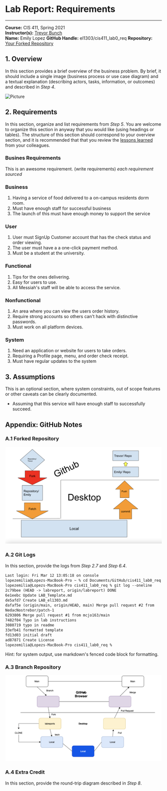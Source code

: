 # Lab Report: Requirements
___
**Course:** CIS 411, Spring 2021  
**Instructor(s):** [Trevor Bunch](https://github.com/trevordbunch)  
**Name:** Emily Lopez
**GitHub Handle:** el1303/cis411_lab0_req
**Repository:**  [Your Forked Repository ](https://github.com/el1303/cis411_lab0_req?organization=el1303&organization=el1303) 

## 1. Overview
In this section provides a brief overview of the business problem.  By brief, it should include a single image (business process or use case diagram) and a textual explanation (describing actors, tasks, information, or outcomes) and described in *Step 4*.

![Picture](
https://docs.google.com/drawings/d/e/2PACX-1vTuzxWiSMkWJOAQPmoMYDis_TghGLXZ4ZD_f7ZMiBqCw1F_WRw8hFyVVpn9VltXdfDonn3Is2Lmm3-u/pub?w=960&h=720)


## 2. Requirements
In this section, organize and list requirements from *Step 5*.  You are welcome to organize this section in anyway that you would like (using headings or tables).  The structure of this section should correspond to your overview section, and it is recommended that that you review the [lessons learned](../lessonsLearned.md) from your colleagues.

### Busines Requirements
This is an awesome requirement. (write requirements)
 *each requirement sourced*
### Business
  1. Having a service of food delivered to a on-campus residents dorm room.
  2. Must have enough staff for successful business
  3. The launch of this must have enough money to support the service 

### User
1. User must SignUp Customer account that has the check status and order viewing.
2. The user must have a a one-click payment method.
3. Must be a student at the university.

### Functional

1. Tips for the ones delivering.
2. Easy for users to use. 
3. All Messiah's staff will be able to access the service.


### Nonfunctional
1. An area where you can view the users order history.
2. Require strong accounts so others can't hack with distinctive passwords.
3. Must work on all platform devices.

### System
1. Need an application or website for users to take orders. 
2. Requiring a Profile page, menu, and order check receipt.
3. Must have regular updates to the system


## 3. Assumptions
This is an optional section, where system constraints, out of scope features or other caveats can be clearly documented.  
- Assuming that this service will have enough staff to successfully succeed.

## Appendix: GitHub Notes

### A.1 Forked Repository
![Fork Repo](../assets/ForkRepo.png)

### A.2 Git Logs
In this section, provide the logs from *Step 2.7* and *Step 6.4*.

```
Last login: Fri Mar 12 13:05:18 on console
lopezemilia@Lopezs-MacBook-Pro ~ % cd Documents/GitHub/cis411_lab0_req 
lopezemilia@Lopezs-MacBook-Pro cis411_lab0_req % git log --oneline
2c79bee (HEAD -> labreport, origin/labreport) DONE
6e1eebc Update LAB_Template.md
de5afd7 Create LAB_el1303.md
dafaf5e (origin/main, origin/HEAD, main) Merge pull request #2 from NedacNostrebor/patch-1
6293806 Merge pull request #1 from mcjo163/main
7482f04 Typo in lab instructions
3080719 typo in readme
33efb41 formatted template
fd13d03 initial draft
ad87871 Create License
lopezemilia@Lopezs-MacBook-Pro cis411_lab0_req % 

```


Hint: for system output, use markdown's fenced code block for formatting.

### A.3 Branch Repository
![Branch repo](../assets/Branch%20rep.png)

### A.4 Extra Credit
In this section, provide the round-trip diagram described in *Step 8*.